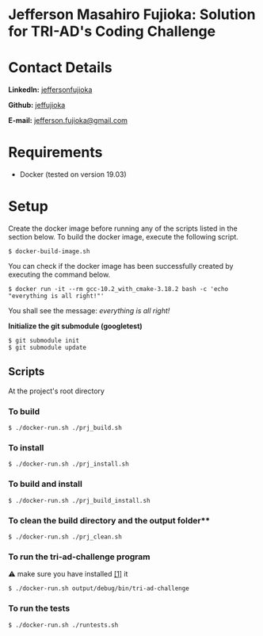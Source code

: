 # Jefferson Masahiro Fujioka: Solution for TRI-AD's Coding Challenge

# Contact Details
**LinkedIn:** [jeffersonfujioka](https://www.linkedin.com/in/jeffersonfujioka)

**Github:** [jeffujioka](https://github.com/jeffujiok)

**E-mail:** jefferson.fujioka@gmail.com

# Requirements
* Docker (tested on version 19.03)

# Setup
Create the docker image before running any of the scripts listed in the section below.
To build the docker image, execute the following script.
```shell
$ docker-build-image.sh
```

You can check if the docker image has been successfully created by executing the command below.

```shell
$ docker run -it --rm gcc-10.2_with_cmake-3.18.2 bash -c 'echo "everything is all right!"'
```

You shall see the message: _everything is all right!_

**Initialize the git submodule (googletest)**
```shell
$ git submodule init
$ git submodule update
```

## Scripts

At the project's root directory

### To build
```shell
$ ./docker-run.sh ./prj_build.sh
```
### To install
```shell
$ ./docker-run.sh ./prj_install.sh
```
### To build and install
```shell
$ ./docker-run.sh ./prj_build_install.sh
```
### To clean the build directory and the output folder**
```shell
$ ./docker-run.sh ./prj_clean.sh
```
### To run the tri-ad-challenge program
:warning: make sure you have installed [[1]](#To-build-and-install) it
```shell
$ ./docker-run.sh output/debug/bin/tri-ad-challenge
```
### To run the tests
```shell
$ ./docker-run.sh ./runtests.sh
```